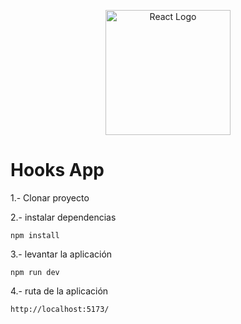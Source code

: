 <p align="center">
  <a href="https://es.react.dev/" target="blank"><img src="https://upload.wikimedia.org/wikipedia/commons/thumb/a/a7/React-icon.svg/512px-React-icon.svg.png" width="200" alt="React Logo" /></a>
</p>

# Hooks App

1.- Clonar proyecto

2.- instalar dependencias
```
npm install
```

3.- levantar la aplicación
```
npm run dev
```

4.- ruta de  la aplicación
```
http://localhost:5173/
```
